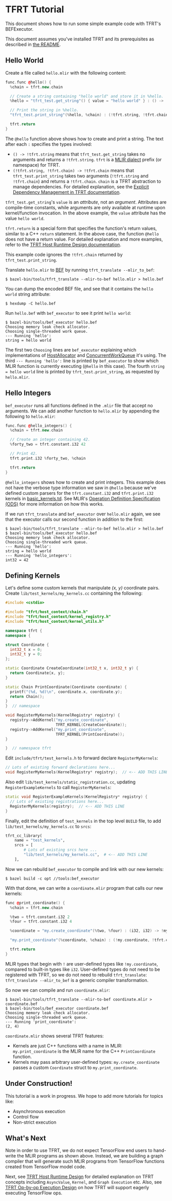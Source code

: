 # TFRT Tutorial

<!--* freshness: {
  owner: 'jingdong'
  reviewed: '2021-05-04'
} *-->

<!-- TOC -->

This document shows how to run some simple example code with TFRT's BEFExecutor.

This document assumes you've installed TFRT and its prerequisites as described
in
[the README](https://github.com/machina/runtime/blob/master/README.md#getting-started).

## Hello World

Create a file called `hello.mlir` with the following content:

```c++
func.func @hello() {
  %chain = tfrt.new.chain

  // Create a string containing "hello world" and store it in %hello.
  %hello = "tfrt_test.get_string"() { value = "hello world" } : () -> !tfrt.string

  // Print the string in %hello.
  "tfrt_test.print_string"(%hello, %chain) : (!tfrt.string, !tfrt.chain) -> !tfrt.chain

  tfrt.return
}
```

The `@hello` function above shows how to create and print a string. The text
after each `:` specifies the types involved:

-   `() -> !tfrt.string` means that `tfrt_test.get_string` takes no arguments
    and returns a `!tfrt.string`. `tfrt` is a
    [MLIR dialect](https://mlir.toolchain.org/docs/LangRef/#dialects) prefix (or
    namespace) for TFRT.
-   `(!tfrt.string, !tfrt.chain) -> !tfrt.chain` means that
    `tfrt_test.print_string` takes two arguments (`!tfrt.string` and
    `!tfrt.chain`) and returns a `!tfrt.chain`. `chain` is a TFRT abstraction to
    manage dependencies. For detailed explanation, see the
    [Explicit Dependency Management in TFRT documentation](explicit_dependency.md).

`tfrt_test.get_string`'s `value` is an *attribute*, not an *argument*.
Attributes are compile-time constants, while arguments are only available at
runtime upon kernel/function invocation. In the above example, the `value`
attribute has the value `hello world`.

`tfrt.return` is a special form that specifies the function's return values,
similar to a C++ `return` statement. In the above case, the function `@hello`
does not have a return value. For detailed explanation and more examples, refer
to the
[TFRT Host Runtime Design documentation](tfrt_host_runtime_design.md#tfrt_return).

This example code ignores the `!tfrt.chain` returned by
`tfrt_test.print_string`.

Translate `hello.mlir` to [BEF](binary_executable_format.md) by running
`tfrt_translate --mlir_to_bef`:

```shell
$ bazel-bin/tools/tfrt_translate --mlir-to-bef hello.mlir > hello.bef
```

You can dump the encoded BEF file, and see that it contains the `hello world`
string attribute:

```shell
$ hexdump -C hello.bef
```

Run `hello.bef` with `bef_executor` to see it print `hello world`:

```shell
$ bazel-bin/tools/bef_executor hello.bef
Choosing memory leak check allocator.
Choosing single-threaded work queue.
--- Running 'hello':
string = hello world
```

The first two `Choosing` lines are `bef_executor` explaining which
implementations of
[HostAllocator](https://github.com/machina/runtime/blob/master/include/tfrt/host_context/host_allocator.h)
and
[ConcurrentWorkQueue](https://github.com/machina/runtime/blob/master/include/tfrt/host_context/concurrent_work_queue.h)
it's using. The third `--- Running 'hello':` line is printed by `bef_executor`
to show which MLIR function is currently executing (`@hello` in this case). The
fourth `string = hello world` line is printed by `tfrt_test.print_string`, as
requested by `hello.mlir`.

## Hello Integers

`bef_executor` runs all functions defined in the `.mlir` file that accept no
arguments. We can add another function to `hello.mlir` by appending the
following to `hello.mlir`:

```c++
func.func @hello_integers() {
  %chain = tfrt.new.chain

  // Create an integer containing 42.
  %forty_two = tfrt.constant.i32 42

  // Print 42.
  tfrt.print.i32 %forty_two, %chain

  tfrt.return
}
```

`@hello_integers` shows how to create and print integers. This example does not
have the verbose type information we saw in `@hello` because we've defined
custom parsers for the `tfrt.constant.i32` and `tfrt.print.i32` kernels in
[basic_kernels.td](https://github.com/machina/runtime/blob/master/include/tfrt/basic_kernels/opdefs/basic_kernels.td).
See MLIR's
[Operation Definition Specification (ODS)](https://mlir.toolchain.org/docs/OpDefinitions/)
for more information on how this works.

If we run `tfrt_translate` and `bef_executor` over `hello.mlir` again, we see
that the executor calls our second function in addition to the first:

```shell
$ bazel-bin/tools/tfrt_translate --mlir-to-bef hello.mlir > hello.bef
$ bazel-bin/tools/bef_executor hello.bef
Choosing memory leak check allocator.
Choosing single-threaded work queue.
--- Running 'hello':
string = hello world
--- Running 'hello_integers':
int32 = 42
```

## Defining Kernels

Let's define some custom kernels that manipulate *(x, y)* coordinate pairs.
Create `lib/test_kernels/my_kernels.cc` containing the following:

```c++
#include <cstdio>

#include "tfrt/host_context/chain.h"
#include "tfrt/host_context/kernel_registry.h"
#include "tfrt/host_context/kernel_utils.h"

namespace tfrt {
namespace {

struct Coordinate {
  int32_t x = 0;
  int32_t y = 0;
};

static Coordinate CreateCoordinate(int32_t x, int32_t y) {
  return Coordinate{x, y};
}

static Chain PrintCoordinate(Coordinate coordinate) {
  printf("(%d, %d)\n", coordinate.x, coordinate.y);
  return Chain();
}
}  // namespace

void RegisterMyKernels(KernelRegistry* registry) {
  registry->AddKernel("my.create_coordinate",
                      TFRT_KERNEL(CreateCoordinate));
  registry->AddKernel("my.print_coordinate",
                      TFRT_KERNEL(PrintCoordinate));
}

}  // namespace tfrt
```

Edit `include/tfrt/test_kernels.h` to forward declare `RegisterMyKernels`:

```c++
// Lots of existing forward declarations here...
void RegisterMyKernels(KernelRegistry* registry);  // <-- ADD THIS LINE
```

Also edit `lib/test_kernels/static_registration.cc`, updating
`RegisterExampleKernels` to call `RegisterMyKernels`:

```c++
static void RegisterExampleKernels(KernelRegistry* registry) {
  // Lots of existing registrations here...
  RegisterMyKernels(registry);  // <-- ADD THIS LINE
}
```

Finally, edit the definition of `test_kernels` in the top level `BUILD` file, to
add `lib/test_kernels/my_kernels.cc` to `srcs`:

```python
tfrt_cc_library(
    name = "test_kernels",
    srcs = [
        # Lots of existing srcs here ...
        "lib/test_kernels/my_kernels.cc",  # <-- ADD THIS LINE
    ],
```

Now we can rebuild `bef_executor` to compile and link with our new kernels:

```shell
$ bazel build -c opt //tools:bef_executor
```

With that done, we can write a `coordinate.mlir` program that calls our new
kernels:

```c++
func @print_coordinate() {
  %chain = tfrt.new.chain

  %two = tfrt.constant.i32 2
  %four = tfrt.constant.i32 4

  %coordinate = "my.create_coordinate"(%two, %four) : (i32, i32) -> !my.coordinate

  "my.print_coordinate"(%coordinate, %chain) : (!my.coordinate, !tfrt.chain) -> !tfrt.chain

  tfrt.return
}
```

MLIR types that begin with `!` are user-defined types like `!my.coordinate`,
compared to built-in types like `i32`. User-defined types do not need to be
registered with TFRT, so we do not need to rebuild `tfrt_translate`:
`tfrt_translate --mlir_to_bef` is a generic compiler transformation.

So now we can compile and run `coordinate.mlir`:

```shell
$ bazel-bin/tools/tfrt_translate --mlir-to-bef coordinate.mlir > coordinate.bef
$ bazel-bin/tools/bef_executor coordinate.bef
Choosing memory leak check allocator.
Choosing single-threaded work queue.
--- Running 'print_coordinate':
(2, 4)
```

`coordinate.mlir` shows several TFRT features:

-   Kernels are just C++ functions with a name in MLIR: `my.print_coordinate` is
    the MLIR name for the C++ `PrintCoordinate` function.
-   Kernels may pass arbitrary user-defined types: `my.create_coordinate` passes
    a custom `Coordinate` struct to `my.print_coordinate`.

## Under Construction!

This tutorial is a work in progress. We hope to add more tutorials for topics
like:

-   Asynchronous execution
-   Control flow
-   Non-strict execution

## What's Next

Note in order to use TFRT, we do not expect TensorFlow end users to hand-write
the MLIR programs as shown above. Instead, we are building a graph compiler that
will generate such MLIR programs from TensorFlow functions created from
TensorFlow model code.

Next, see [TFRT Host Runtime Design](tfrt_host_runtime_design.md) for detailed
explanation on TFRT concepts including `AsyncValue`, `Kernel`, and `Graph
Execution` etc. Also, see
[TFRT Op-by-op Execution Design](tfrt_op_by_op_execution_design.md) on how TFRT
will support eagerly executing TensorFlow ops.
